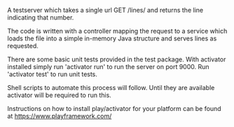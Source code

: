 A testserver which takes a single url GET /lines/<number> and returns the line indicating that number.

The code is written with a controller mapping the request to a service which loads the file into a simple in-memory Java structure and
serves lines as requested.

There are some basic unit tests provided in the test package. With activator installed simply run 'activator run' to run the server on port 9000.
Run 'activator test' to run unit tests.

Shell scripts to automate this process will follow. Until they are available activator will be required to run this.

Instructions on how to install play/activator for your platform can be found at https://www.playframework.com/


